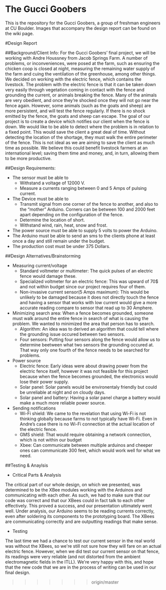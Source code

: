 The Gucci Goobers
=============

This is the repository for the Gucci Goobers, a group of freshman engineers at CU Boulder.
Images that accompany the design report can be found on the wiki page.

#Design Report

##Background/Client Info:
  For the Gucci Goobers’ final project, we will be working with Andre Houssney from Jacob Springs Farm. A number of problems, or inconveniences, were posed at the farm, such as ensuring the chicken coop is closed at night, measuring the remaining water supply of the farm and cuing the ventilation of the greenhouse, among other things. We decided on working with the electric fence, which contains the livestock. The problem with the electric fence is that it can be taken down very easily through vegetation coming in contact with the fence and grounding the current, or animals breaking the fence. Many of the animals are very obedient, and once they’re shocked once they will not go near the fence again. However, some animals (such as the goats and sheep) are more persistent, and will test the fence regularly. If there is no shock emitted by the fence, the goats and sheep can escape. The goal of our project is to create a device which notifies our client when the fence is down. We would like to be able to detect where the problem is in relation to a fixed point. This would save the client a great deal of time. Without detecting the location of the shortage, they must walk the entire perimeter of the fence. This is not ideal as we are aiming to save the client as much time as possible. We believe this could benefit livestock farmers at an international level; saving them time and money, and, in turn, allowing them to be more productive.


##Design Requirements:
- The sensor must be able to 
  - Withstand a voltage of 12000 V.
  - Measure a currents ranging between 0 and 5 Amps of pulsing current.
- The Device must be able to
  - Transmit signal from one corner of the fence to another, and also to the “mother” Arduino. Corners can be between 100 and 2000 feet apart depending on the configuration of the fence.
  - Determine the location of short.
  - Withstand wind, rain, heat, snow and frost.
- The power source must be able to supply 5 volts to power the Arduino.
- The Arduino must be able to send an sms to the clients phone at least once a day and still remain under the budget.
- The production cost must be under 375 Dollars.



##Design Alternatives/Brainstorming
- Measuring current/voltage
  - Standard voltmeter or multimeter: The quick pulses of an electric fence would damage these.
  - Specialized voltmeter for an electric fence: This was upward of 70$ and not within budget since our project requires four of them.
  - Non-invasive current sensor(5 Amps maximum): This would be unlikely to be damaged because it does not directly touch the fence and having a sensor that works with low current would give a more accurate reading compare to sensor that read up to 30 Amphere.
- Minimizing search area: When a fence becomes grounded, someone must walk around the entire fence in search of what is causing the problem. We wanted to minimized the area that person has to search.
  - Algorithm: An idea was to derived an algorithm that could tell where the grounding issue occured between two sensors.
  - Four sensors: Putting four sensors along the fence would allow us to determine beetween what two sensors the grounding occured at. That way only one fourth of the fence needs to be searched for problems.
- Power source
  - Electric fence: Early ideas were about drawing power from the electric fence itself, however it was not feasible for this project because when the fence becomes grounded, the electronics would lose their power supply.
  - Solar panel: Solar panels would be environentaly friendly but could be unreliable at night and on cloudy days.
  - Solar panel and battery: Having a solar panel charge a battery would make a much more reliable power source.
- Sending notifications
  - Wi-Fi shield: We came to the revelation that using Wi-Fi is not thinking globally because farms to not typically have Wi-Fi. Even in Andre’s case there is no Wi-Fi connection at the actual location of the electric fence.
  - GMS shield: That would require obtaining a network connection, which is not within our budget
  - Xbee: Can communicate between multiple arduinos and cheeper ones can communicate 300 feet, which would work well for what we need.
  

##Testing & Anaylsis
- Critical Parts & Analysis

The critical part of our whole design, on which we presented, was determined to be the XBee modules working with the Arduinos and communicating with each other.  As such, we had to make sure that our code was correct and that our XBees could in fact talk to each other effectively.  This proved a success, and our presentation ultimately went well.  Under analysis, our Arduino seems to be reading currents correctly, even after soldering its components to the prototyping board. The XBees are communicating correctly and are outputting readings that make sense.  
- Testing

The last time we had a chance to test our current sensor in the real world was without the XBees, so we're still not sure how they will fare on an actual electric fence.  However, when we did test our current sensor on that fence, its readings were very reliable (and not distorted from the ambient electromagnetic fields in the ITLL).  We're very happy with this, and hope that the new code that we are in the process of writing can be used in our final design.


>>>>>>> origin/master
